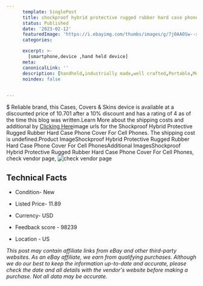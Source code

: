 ```yaml
---
      template: SinglePost
      title: shockproof hybrid protective rugged rubber hard case phone cover for cell phones
      status: Published
      date: '2023-02-12'
      featuredImage: 'https://i.ebayimg.com/thumbs/images/g/7j0AAOSw--xbIksq/s-l225.jpg'
      categories: 

      excerpt: >-
        [smartphone,device ,hand held device]
      meta:
      canonicalLink: ''
      description: [handheld,industrially made,well crafted,Portable,Mobile,Compact,Convenient,Lightweight,Maneuverable,Man-portable,Miniature,Carriable,Hand-held,Light,Holdable,Transportable,Mobile device,Pocket-sized,On-the-go,Wireless,Cordless,Compact size,Convenient size, smartphone,device ,hand held device]
      noindex: false

        
---
```

$
    Reliable brand, this Cases, Covers & Skins device is available at a discounted price of 10.701 after a 10% discount and has a rating of 4 as of the time this blog was written.Learn More about the shipping costs and additional by [Clicking Here](https://www.ebay.com/itm/372335068592?hash=item56b0e645b0%3Ag%3A7j0AAOSw--xbIksq&mkevt=1&mkcid=1&mkrid=711-53200-19255-0&campid=%253CePNCampaignId%253E&customid=%253CreferenceId%253E&toolid=10049)image urls for the Shockproof Hybrid Protective Rugged Rubber Hard Case Phone Cover For Cell Phones. The shipping cost is undefined.Product ImageShockproof Hybrid Protective Rugged Rubber Hard Case Phone Cover For Cell PhonesAdditional ImagesShockproof Hybrid Protective Rugged Rubber Hard Case Phone Cover For Cell Phones, check vendor page, ![check vendor page](https://origin-galleryplus.ebayimg.com/ws/web/372335068592_2_0_1/225x225.jpg,https://origin-galleryplus.ebayimg.com/ws/web/372335068592_3_0_1/225x225.jpg,https://origin-galleryplus.ebayimg.com/ws/web/372335068592_4_0_1/225x225.jpg,https://origin-galleryplus.ebayimg.com/ws/web/372335068592_5_0_1/225x225.jpg,https://origin-galleryplus.ebayimg.com/ws/web/372335068592_6_0_1/225x225.jpg,https://origin-galleryplus.ebayimg.com/ws/web/372335068592_7_0_1/225x225.jpg,https://origin-galleryplus.ebayimg.com/ws/web/372335068592_8_0_1/225x225.jpg,https://origin-galleryplus.ebayimg.com/ws/web/372335068592_9_0_1/225x225.jpg,https://origin-galleryplus.ebayimg.com/ws/web/372335068592_10_0_1/225x225.jpg,https://origin-galleryplus.ebayimg.com/ws/web/372335068592_11_0_1/225x225.jpg,https://origin-galleryplus.ebayimg.com/ws/web/372335068592_12_0_1/225x225.jpg)
    
    

 ## Technical Facts 



     
      

 - Condition- New 


      

 - Listed Price- 11.89 


      

 - Currency- USD 


      

 - Feedback score - 98239 


      

 - Location - US 


      
      

 *_This post may contain affiliate links from eBay and other third-party websites. As an eBay affiliate, we earn from qualifying purchases. Although we do our best to keep the information up-to-date and accurate, please check the date and all details with the vendor's website before making a purchase. Not all data may be accurate._*



    
    
    
    
    
